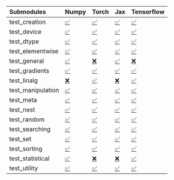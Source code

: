 | Submodules        | Numpy                                                                                                                           | Torch                                                                                                                           | Jax                                                                                                                             | Tensorflow                                                                                                                      |
|:------------------|:--------------------------------------------------------------------------------------------------------------------------------|:--------------------------------------------------------------------------------------------------------------------------------|:--------------------------------------------------------------------------------------------------------------------------------|:--------------------------------------------------------------------------------------------------------------------------------|
| test_creation     | <a href="https://github.com/unifyai/ivy/runs/8049904489?check_suite_focus=true" rel="noopener noreferrer" target="_blank">✅</a> | <a href="https://github.com/unifyai/ivy/runs/8049905449?check_suite_focus=true" rel="noopener noreferrer" target="_blank">✅</a> | <a href="https://github.com/unifyai/ivy/runs/8049906231?check_suite_focus=true" rel="noopener noreferrer" target="_blank">✅</a> | <a href="https://github.com/unifyai/ivy/runs/8049906738?check_suite_focus=true" rel="noopener noreferrer" target="_blank">✅</a> |
| test_device       | <a href="https://github.com/unifyai/ivy/runs/8049904614?check_suite_focus=true" rel="noopener noreferrer" target="_blank">✅</a> | <a href="https://github.com/unifyai/ivy/runs/8049905511?check_suite_focus=true" rel="noopener noreferrer" target="_blank">✅</a> | <a href="https://github.com/unifyai/ivy/runs/8049906263?check_suite_focus=true" rel="noopener noreferrer" target="_blank">✅</a> | <a href="https://github.com/unifyai/ivy/runs/8049906777?check_suite_focus=true" rel="noopener noreferrer" target="_blank">✅</a> |
| test_dtype        | <a href="https://github.com/unifyai/ivy/runs/8049904712?check_suite_focus=true" rel="noopener noreferrer" target="_blank">✅</a> | <a href="https://github.com/unifyai/ivy/runs/8049905573?check_suite_focus=true" rel="noopener noreferrer" target="_blank">✅</a> | <a href="https://github.com/unifyai/ivy/runs/8049906310?check_suite_focus=true" rel="noopener noreferrer" target="_blank">✅</a> | <a href="https://github.com/unifyai/ivy/runs/8049906807?check_suite_focus=true" rel="noopener noreferrer" target="_blank">✅</a> |
| test_elementwise  | <a href="https://github.com/unifyai/ivy/runs/8049904817?check_suite_focus=true" rel="noopener noreferrer" target="_blank">✅</a> | <a href="https://github.com/unifyai/ivy/runs/8049905610?check_suite_focus=true" rel="noopener noreferrer" target="_blank">✅</a> | <a href="https://github.com/unifyai/ivy/runs/8049906339?check_suite_focus=true" rel="noopener noreferrer" target="_blank">✅</a> | <a href="https://github.com/unifyai/ivy/runs/8049906833?check_suite_focus=true" rel="noopener noreferrer" target="_blank">✅</a> |
| test_general      | <a href="https://github.com/unifyai/ivy/runs/8049904910?check_suite_focus=true" rel="noopener noreferrer" target="_blank">✅</a> | <a href="https://github.com/unifyai/ivy/runs/8049905658?check_suite_focus=true" rel="noopener noreferrer" target="_blank">❌</a> | <a href="https://github.com/unifyai/ivy/runs/8049906359?check_suite_focus=true" rel="noopener noreferrer" target="_blank">✅</a> | <a href="https://github.com/unifyai/ivy/runs/8049906863?check_suite_focus=true" rel="noopener noreferrer" target="_blank">❌</a> |
| test_gradients    | <a href="https://github.com/unifyai/ivy/runs/8049904971?check_suite_focus=true" rel="noopener noreferrer" target="_blank">✅</a> | <a href="https://github.com/unifyai/ivy/runs/8049905712?check_suite_focus=true" rel="noopener noreferrer" target="_blank">✅</a> | <a href="https://github.com/unifyai/ivy/runs/8049906387?check_suite_focus=true" rel="noopener noreferrer" target="_blank">✅</a> | <a href="https://github.com/unifyai/ivy/runs/8049906883?check_suite_focus=true" rel="noopener noreferrer" target="_blank">✅</a> |
| test_linalg       | <a href="https://github.com/unifyai/ivy/runs/8049905012?check_suite_focus=true" rel="noopener noreferrer" target="_blank">❌</a> | <a href="https://github.com/unifyai/ivy/runs/8049905750?check_suite_focus=true" rel="noopener noreferrer" target="_blank">✅</a> | <a href="https://github.com/unifyai/ivy/runs/8049906414?check_suite_focus=true" rel="noopener noreferrer" target="_blank">❌</a> | <a href="https://github.com/unifyai/ivy/runs/8049906908?check_suite_focus=true" rel="noopener noreferrer" target="_blank">✅</a> |
| test_manipulation | <a href="https://github.com/unifyai/ivy/runs/8049905042?check_suite_focus=true" rel="noopener noreferrer" target="_blank">✅</a> | <a href="https://github.com/unifyai/ivy/runs/8049905782?check_suite_focus=true" rel="noopener noreferrer" target="_blank">✅</a> | <a href="https://github.com/unifyai/ivy/runs/8049906448?check_suite_focus=true" rel="noopener noreferrer" target="_blank">✅</a> | <a href="https://github.com/unifyai/ivy/runs/8049906932?check_suite_focus=true" rel="noopener noreferrer" target="_blank">✅</a> |
| test_meta         | <a href="https://github.com/unifyai/ivy/runs/8049905069?check_suite_focus=true" rel="noopener noreferrer" target="_blank">✅</a> | <a href="https://github.com/unifyai/ivy/runs/8049905836?check_suite_focus=true" rel="noopener noreferrer" target="_blank">✅</a> | <a href="https://github.com/unifyai/ivy/runs/8049906479?check_suite_focus=true" rel="noopener noreferrer" target="_blank">✅</a> | <a href="https://github.com/unifyai/ivy/runs/8049906952?check_suite_focus=true" rel="noopener noreferrer" target="_blank">✅</a> |
| test_nest         | <a href="https://github.com/unifyai/ivy/runs/8049905094?check_suite_focus=true" rel="noopener noreferrer" target="_blank">✅</a> | <a href="https://github.com/unifyai/ivy/runs/8049905880?check_suite_focus=true" rel="noopener noreferrer" target="_blank">✅</a> | <a href="https://github.com/unifyai/ivy/runs/8049906507?check_suite_focus=true" rel="noopener noreferrer" target="_blank">✅</a> | <a href="https://github.com/unifyai/ivy/runs/8049906969?check_suite_focus=true" rel="noopener noreferrer" target="_blank">✅</a> |
| test_random       | <a href="https://github.com/unifyai/ivy/runs/8049905126?check_suite_focus=true" rel="noopener noreferrer" target="_blank">✅</a> | <a href="https://github.com/unifyai/ivy/runs/8049905917?check_suite_focus=true" rel="noopener noreferrer" target="_blank">✅</a> | <a href="https://github.com/unifyai/ivy/runs/8049906541?check_suite_focus=true" rel="noopener noreferrer" target="_blank">✅</a> | <a href="https://github.com/unifyai/ivy/runs/8049906996?check_suite_focus=true" rel="noopener noreferrer" target="_blank">✅</a> |
| test_searching    | <a href="https://github.com/unifyai/ivy/runs/8049905177?check_suite_focus=true" rel="noopener noreferrer" target="_blank">✅</a> | <a href="https://github.com/unifyai/ivy/runs/8049905959?check_suite_focus=true" rel="noopener noreferrer" target="_blank">✅</a> | <a href="https://github.com/unifyai/ivy/runs/8049906576?check_suite_focus=true" rel="noopener noreferrer" target="_blank">✅</a> | <a href="https://github.com/unifyai/ivy/runs/8049907017?check_suite_focus=true" rel="noopener noreferrer" target="_blank">✅</a> |
| test_set          | <a href="https://github.com/unifyai/ivy/runs/8049905228?check_suite_focus=true" rel="noopener noreferrer" target="_blank">✅</a> | <a href="https://github.com/unifyai/ivy/runs/8049906012?check_suite_focus=true" rel="noopener noreferrer" target="_blank">✅</a> | <a href="https://github.com/unifyai/ivy/runs/8049906611?check_suite_focus=true" rel="noopener noreferrer" target="_blank">✅</a> | <a href="https://github.com/unifyai/ivy/runs/8049907047?check_suite_focus=true" rel="noopener noreferrer" target="_blank">✅</a> |
| test_sorting      | <a href="https://github.com/unifyai/ivy/runs/8049905288?check_suite_focus=true" rel="noopener noreferrer" target="_blank">✅</a> | <a href="https://github.com/unifyai/ivy/runs/8049906061?check_suite_focus=true" rel="noopener noreferrer" target="_blank">✅</a> | <a href="https://github.com/unifyai/ivy/runs/8049906655?check_suite_focus=true" rel="noopener noreferrer" target="_blank">✅</a> | <a href="https://github.com/unifyai/ivy/runs/8049907066?check_suite_focus=true" rel="noopener noreferrer" target="_blank">✅</a> |
| test_statistical  | <a href="https://github.com/unifyai/ivy/runs/8049905329?check_suite_focus=true" rel="noopener noreferrer" target="_blank">✅</a> | <a href="https://github.com/unifyai/ivy/runs/8049906113?check_suite_focus=true" rel="noopener noreferrer" target="_blank">❌</a> | <a href="https://github.com/unifyai/ivy/runs/8049906687?check_suite_focus=true" rel="noopener noreferrer" target="_blank">❌</a> | <a href="https://github.com/unifyai/ivy/runs/8049907102?check_suite_focus=true" rel="noopener noreferrer" target="_blank">✅</a> |
| test_utility      | <a href="https://github.com/unifyai/ivy/runs/8049905374?check_suite_focus=true" rel="noopener noreferrer" target="_blank">✅</a> | <a href="https://github.com/unifyai/ivy/runs/8049906169?check_suite_focus=true" rel="noopener noreferrer" target="_blank">✅</a> | <a href="https://github.com/unifyai/ivy/runs/8049906713?check_suite_focus=true" rel="noopener noreferrer" target="_blank">✅</a> | <a href="https://github.com/unifyai/ivy/runs/8049907132?check_suite_focus=true" rel="noopener noreferrer" target="_blank">✅</a> |